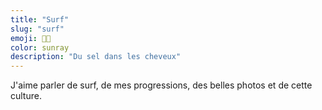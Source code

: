 ```yaml
---
title: "Surf"
slug: "surf"
emoji: 🏄🏻
color: sunray
description: "Du sel dans les cheveux"
---
```


J'aime parler de surf, de mes progressions, des belles photos et de cette culture.

